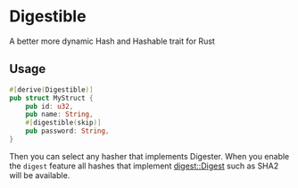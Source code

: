 # Digestible
A better more dynamic Hash and Hashable trait for Rust


## Usage
```rust
#[derive(Digestible)]
pub struct MyStruct {
    pub id: u32,
    pub name: String,
    #[digestible(skip)]
    pub password: String,
}
```
Then you can select any hasher that implements Digester. 
When you enable the `digest` feature all hashes that implement [digest::Digest](https://docs.rs/digest/latest/digest/) such as SHA2 will be available.

